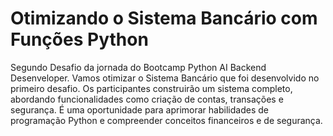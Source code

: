 # Otimizando o Sistema Bancário com Funções Python
Segundo Desafio da jornada  do Bootcamp Python AI Backend Desenveloper. Vamos otimizar o Sistema Bancário que foi desenvolvido no primeiro desafio. Os participantes construirão um sistema completo, abordando funcionalidades como criação de contas, transações e segurança. É uma oportunidade para aprimorar habilidades de programação Python e compreender conceitos financeiros e de segurança.

